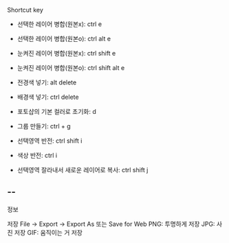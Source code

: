 
Shortcut key
- 선택한 레이어 병합(원본x): ctrl e 
- 선택한 레이어 병합(원본o): ctrl alt e
- 눈켜진 레이어 병합(원본x): ctrl shift e
- 눈켜진 레이어 병합(원본o): ctrl shift alt e


- 전경색 넣기: alt delete
- 배경색 넣기: ctrl delete
- 포토샵의 기본 컬러로 초기화: d

- 그룹 만들기: ctrl + g

- 선택영역 반전: ctrl shift i
- 색상 반전: ctrl i
- 선택영역 잘라내서 새로운 레이어로 복사: ctrl shift j

--
--
정보

저장 
File → Export → Export As 또는 Save for Web
PNG: 투명하게 저장
JPG: 사진 저장
GIF: 움직이는 거 저장
